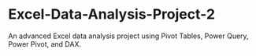 # Excel-Data-Analysis-Project-2
An advanced Excel data analysis project using Pivot Tables, Power Query, Power Pivot, and DAX.
